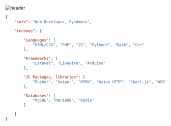 ![header](https://capsule-render.vercel.app/api?type=waving&color=auto&height=220&section=header&text=Anas&fontSize=60&animation=fadeIn&fontAlignY=38&desc=Web%20Development%20%2F%20SysAdmin&descAlignY=51&descAlign=62)

```json
{
    "info": "Web Developer, SysAdmin",

    "technos": {

        "Languages": [
            "HTML/CSS", "PHP", "JS", "Python3", "Bash", "C++"
        ],

        "Frameworks": [ 
            "Laravel", "Livewire", "Arduino"
        ],

        "JS Packages, libraries": [
            "Pusher", "Swiper", "HTMX", "Axios HTTP", "Chart.js", "AOS"
        ],

        "Databases": [
            "MySQL", "MariaDB", "Redis"
        ]

    }
}
```
